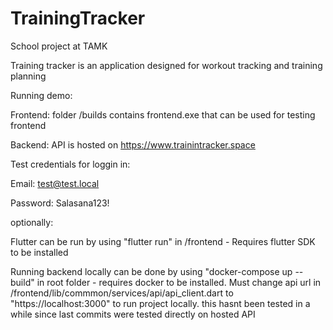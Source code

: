 # TrainingTracker
School project at TAMK


Training tracker is an application designed for workout tracking and training planning

Running demo:

Frontend: folder /builds contains frontend.exe that can be used for testing frontend

Backend: API is hosted on https://www.trainintracker.space

Test credentials for loggin in:

Email: test@test.local

Password: Salasana123!

optionally:

Flutter can be run by using "flutter run" in /frontend   -   Requires flutter SDK to be installed

Running backend locally can be done by using "docker-compose up --build" in root folder   -   requires docker to be installed. Must change api url in /frontend/lib/commmon/services/api/api_client.dart to "https://localhost:3000" to run project locally. this hasnt been tested in a while since last commits were tested directly on hosted API

